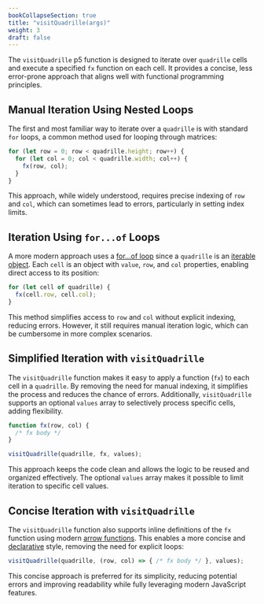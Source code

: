 ```yaml
---
bookCollapseSection: true
title: "visitQuadrille(args)"
weight: 3
draft: false
---
```


The `visitQuadrille` p5 function is designed to iterate over `quadrille` cells and execute a specified `fx` function on each cell. It provides a concise, less error-prone approach that aligns well with functional programming principles.

## Manual Iteration Using Nested Loops

The first and most familiar way to iterate over a `quadrille` is with standard `for` loops, a common method used for looping through matrices:

```js
for (let row = 0; row < quadrille.height; row++) {
  for (let col = 0; col < quadrille.width; col++) {
    fx(row, col);
  }
}
```

This approach, while widely understood, requires precise indexing of `row` and `col`, which can sometimes lead to errors, particularly in setting index limits.

## Iteration Using `for...of` Loops

A more modern approach uses a [for...of loop](https://developer.mozilla.org/en-US/docs/Web/JavaScript/Reference/Statements/for...of) since a `quadrille` is an [iterable object](https://developer.mozilla.org/en-US/docs/Web/JavaScript/Reference/Iteration_protocols#the_iterable_protocol). Each `cell` is an object with `value`, `row`, and `col` properties, enabling direct access to its position:

```js
for (let cell of quadrille) {
  fx(cell.row, cell.col);
}
```

This method simplifies access to `row` and `col` without explicit indexing, reducing errors. However, it still requires manual iteration logic, which can be cumbersome in more complex scenarios.

## Simplified Iteration with `visitQuadrille`

The `visitQuadrille` function makes it easy to apply a function (`fx`) to each cell in a `quadrille`. By removing the need for manual indexing, it simplifies the process and reduces the chance of errors. Additionally, `visitQuadrille` supports an optional `values` array to selectively process specific cells, adding flexibility.

```js
function fx(row, col) {
  /* fx body */
}

visitQuadrille(quadrille, fx, values);
```

This approach keeps the code clean and allows the logic to be reused and organized effectively. The optional `values` array makes it possible to limit iteration to specific cell values.

## Concise Iteration with `visitQuadrille`

The `visitQuadrille` function also supports inline definitions of the `fx` function using modern [arrow functions](https://www.w3schools.com/js/js_arrow_function.asp). This enables a more concise and [declarative](https://en.wikipedia.org/wiki/Declarative_programming) style, removing the need for explicit loops:

```js
visitQuadrille(quadrille, (row, col) => { /* fx body */ }, values);
```

This concise approach is preferred for its simplicity, reducing potential errors and improving readability while fully leveraging modern JavaScript features.